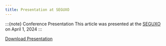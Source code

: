 ```yaml
---
title: Presentation at SEGUXO
---
```


:::{note} Conference Presentation
This article was presented at the [SEGUXO](https://seg.org/calendar_events/summit-on-geophysical-detection-of-explosive-remnants-of-war-solving-current-challenges-of-unexploded-ordnance-and-demining/) on April 1, 2024
:::

[Download Presentation](abstract/presentation/alvis-2024-seguxo.pdf)
